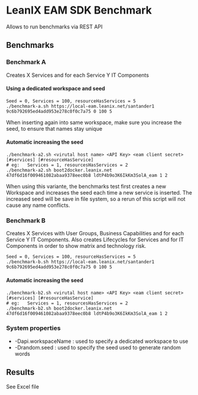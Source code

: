  # LeanIX EAM SDK Benchmark

Allows to run benchmarks via REST API

## Benchmarks

### Benchmark A

Creates X Services and for each Service Y IT Components

#### Using a dedicated workspace and seed
	Seed = 0, Services = 100, resourceHasServices = 5
	./benchmark-a.sh https://local-eam.leanix.net/santander1 9c6b792695ed4add953e278c0f0c7a75 0 100 5

When inserting again into same workspace, make sure you increase the seed, to ensure that names stay unique

#### Automatic increasing the seed
	./benchmark-a2.sh <virutal host name> <API Key> <eam client secret> [#services] [#resourceHasService]
	# eg:	Services = 1, resourcesHasServices = 2
	./benchmark-a2.sh boot2docker.leanix.net 47df6d16f009461082abaa9378eec0b8 ldtP4b9o3K6IkKm3SolA_eam 1 2
When using this variante, the benchmarks test first creates a new Workspace and increases the seed each time a new service is inserted. The increased seed will be save in file system, so a rerun of this script will not cause any name conflicts.

### Benchmark B

Creates X Services with User Groups, Business Capabilities and for each Service Y IT Components. Also creates
Lifecycles for Services and for IT Components in order to show matrix and technology risk.

	Seed = 0, Services = 100, resourceHasServices = 5
	./benchmark-b.sh https://local-eam.leanix.net/santander1 9c6b792695ed4add953e278c0f0c7a75 0 100 5

#### Automatic increasing the seed
	./benchmark-b2.sh <virutal host name> <API Key> <eam client secret> [#services] [#resourceHasService]
	# eg:	Services = 1, resourcesHasServices = 2
	./benchmark-b2.sh boot2docker.leanix.net 47df6d16f009461082abaa9378eec0b8 ldtP4b9o3K6IkKm3SolA_eam 1 2

### System properties
* -Dapi.workspaceName : used to specify a dedicated workspace to use
* -Drandom.seed : used to specify the seed used to generate random words

## Results

See Excel file
